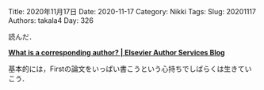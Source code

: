 ﻿Title: 2020年11月17日
Date: 2020-11-17
Category: Nikki
Tags: 
Slug: 20201117
Authors: takala4
Day: 326



読んだ．

**[What is a corresponding author? | Elsevier Author Services Blog](https://scientific-publishing.webshop.elsevier.com/publication-recognition/what-corresponding-author/#:~:text=This%20is%20a%20common%20doubt,research%20and%20wrote%20the%20manuscript.)**



基本的には，Firstの論文をいっぱい書こうという心持ちでしばらくは生きていこう．